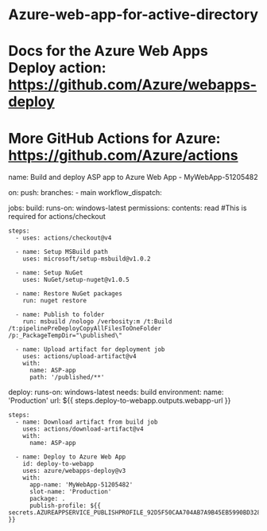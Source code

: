 # Azure-web-app-for-active-directory
# Docs for the Azure Web Apps Deploy action: https://github.com/Azure/webapps-deploy
# More GitHub Actions for Azure: https://github.com/Azure/actions

name: Build and deploy ASP app to Azure Web App - MyWebApp-51205482

on:
  push:
    branches:
      - main
  workflow_dispatch:

jobs:
  build:
    runs-on: windows-latest
    permissions:
      contents: read #This is required for actions/checkout

    steps:
      - uses: actions/checkout@v4

      - name: Setup MSBuild path
        uses: microsoft/setup-msbuild@v1.0.2

      - name: Setup NuGet
        uses: NuGet/setup-nuget@v1.0.5

      - name: Restore NuGet packages
        run: nuget restore

      - name: Publish to folder
        run: msbuild /nologo /verbosity:m /t:Build /t:pipelinePreDeployCopyAllFilesToOneFolder /p:_PackageTempDir="\published\"

      - name: Upload artifact for deployment job
        uses: actions/upload-artifact@v4
        with:
          name: ASP-app
          path: '/published/**'

  deploy:
    runs-on: windows-latest
    needs: build
    environment:
      name: 'Production'
      url: ${{ steps.deploy-to-webapp.outputs.webapp-url }}
    
    steps:
      - name: Download artifact from build job
        uses: actions/download-artifact@v4
        with:
          name: ASP-app
      
      - name: Deploy to Azure Web App
        id: deploy-to-webapp
        uses: azure/webapps-deploy@v3
        with:
          app-name: 'MyWebApp-51205482'
          slot-name: 'Production'
          package: .
          publish-profile: ${{ secrets.AZUREAPPSERVICE_PUBLISHPROFILE_92D5F50CAA704AB7A9B45EB5990BD328 }}
